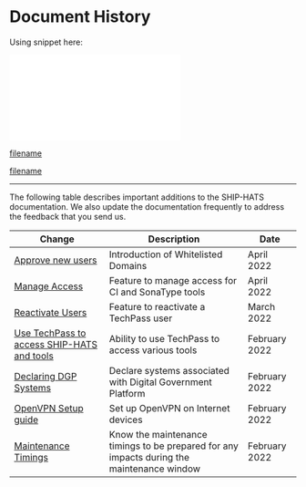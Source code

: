 # Document History

Using snippet here:

<embed src="/snippets/_snippet-sample.md" />

[filename](snippets/snippet-sample.md ':include')

[filename](snippets/_snippet-sample.md ':include')

---
The following table describes important additions to the SHIP-HATS documentation. We also update the documentation frequently to address the feedback that you send us.

| Change | Description | Date |
| --- | --- | --- |  
| [Approve new users](https://docs.developer.tech.gov.sg/docs/ship-hats-documentation/#/portal-guide/manage-users?id=approve-new-users) | Introduction of Whitelisted Domains | April 2022 |  
| [Manage Access](https://docs.developer.tech.gov.sg/docs/ship-hats-documentation/#/portal-guide/manage-users?id=manage-access) | Feature to manage access for CI and SonaType tools | April 2022 |  
| [Reactivate Users](https://docs.developer.tech.gov.sg/docs/ship-hats-documentation/#/portal-guide/manage-users?id=reactivate-users) | Feature to reactivate a TechPass user | March 2022  |  
| [Use TechPass to access SHIP-HATS and tools](https://docs.developer.tech.gov.sg/docs/ship-hats-documentation/#/use-techpass-to-access-ship-hats-and-tools) | Ability to use TechPass to access various tools | February 2022 |   
| [Declaring DGP Systems](https://docs.developer.tech.gov.sg/docs/ship-hats-documentation/#/portal-guide/declaring-dgp-systems) | Declare systems associated with Digital Government Platform | February 2022 |  
| [OpenVPN Setup guide](https://docs.developer.tech.gov.sg/docs/ship-hats-documentation/#/get-started/openvpn-guide) | Set up OpenVPN on Internet devices  | February 2022 | 
| [Maintenance Timings](https://docs.developer.tech.gov.sg/docs/ship-hats-documentation/#/maintenance-timing) | Know the maintenance timings to be prepared for any impacts during the maintenance window | February 2022 |  
<!--
## Document History for Previous Years

The following table describes important additions to the Ship-Hats documentation in 2022 and earlier years.

| Change | Date |
| --- | --- |  
| [Fortify User Roles And Permissions](https://docs.developer.tech.gov.sg/docs/ship-hats-documentation/#/get-started/fortify-user-roles-and-permissions) | October 2021 |  
| [Cleanup Policy For Nexus Repository](https://docs.developer.tech.gov.sg/docs/ship-hats-documentation/#/ship-hats-cleanup-policy-for-nexus-repository) | October 2021 |  
| [SHIP-HATS Integrated Tool Version](https://docs.developer.tech.gov.sg/docs/ship-hats-documentation/#/get-started/ship-hats-integrated-tools-version) | September 2021 |
| [Portal Admin Guide](https://docs.developer.tech.gov.sg/docs/ship-hats-documentation/#/portal-guide/overview-of-ship-hats-portal) | September 2021 |  
| [Portal Admin Guide](https://docs.developer.tech.gov.sg/docs/ship-hats-documentation/#/portal-guide/overview-of-ship-hats-portal) | September 2021 |  
| [How to set up and scan a simple pipeline](https://docs.developer.tech.gov.sg/docs/ship-hats-documentation/#/how-to-setup-and-scan-sample-pipeline) | September 2021 |  
| [User Roles & Permissions](https://docs.developer.gov.sg/docs/ship-hats-documentation/#/user-roles-permissions) | August 2021 |  
| [SHIP-HATS Architecture Diagram](https://docs.developer.gov.sg/docs/ship-hats-documentation/#/architecture-diagram) | July 2021 |  
| [Subscription FAQs](./subscription)<br /> [Training Resources](./training-resources) | July 2021 |  
-->